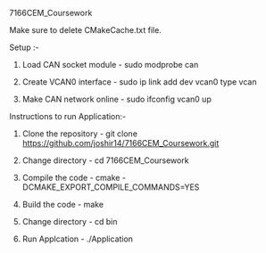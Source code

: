 7166CEM_Coursework

Make sure to delete CMakeCache.txt file.

Setup :-
1) Load CAN socket module -
sudo modprobe can

2) Create VCAN0 interface -
sudo ip link add dev vcan0 type vcan

3) Make CAN network online -
sudo ifconfig vcan0 up


Instructions to run Application:-

1) Clone the repository -
git clone https://github.com/joshir14/7166CEM_Coursework.git

2) Change directory -
cd 7166CEM_Coursework

3) Compile the code -
cmake -DCMAKE_EXPORT_COMPILE_COMMANDS=YES

4) Build the code -
make

4) Change directory -
cd bin

5) Run Applcation -
./Application





